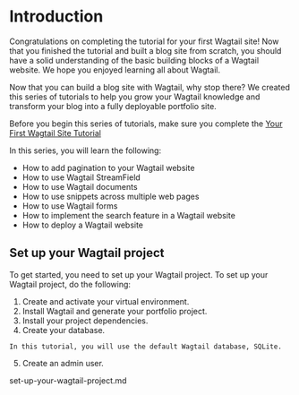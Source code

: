 # Introduction

Congratulations on completing the tutorial for your first Wagtail site! Now that you finished the tutorial and built a blog site from scratch, you should have a solid understanding of the basic building blocks of a Wagtail website. We hope you enjoyed learning all about Wagtail.

Now that you can build a blog site with Wagtail, why stop there? We created this series of tutorials to help you grow your Wagtail knowledge and transform your blog into a fully deployable portfolio site.

Before you begin this series of tutorials, make sure you complete the [Your First Wagtail Site Tutorial]()

In this series, you will learn the following:
- How to add pagination to your Wagtail website
- How to use Wagtail StreamField
- How to use Wagtail documents
- How to use snippets across multiple web pages
- How to use Wagtail forms
- How to implement the search feature in a Wagtail website
- How to deploy a Wagtail website

## Set up your Wagtail project
To get started, you need to set up your Wagtail project. To set up your Wagtail project, do the following:
1. Create and activate your virtual environment.
2. Install Wagtail and generate your portfolio project. 
3. Install your project dependencies.
4. Create your database.

```Note
In this tutorial, you will use the default Wagtail database, SQLite.
```

5. Create an admin user.

set-up-your-wagtail-project.md